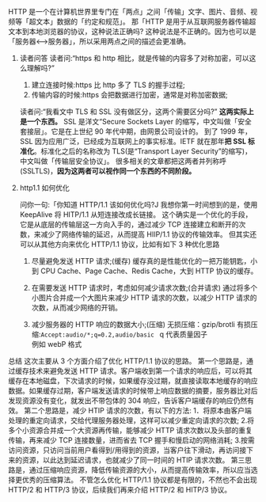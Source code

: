 HTTP 是一个在计算机世界里专门在「两点」之间「传输」文字、图片、音频、视频等「超文本」数据的「约定和规范」。
那「HTTP 是用于从互联网服务器传输超文本到本地浏览器的协议，这种说法正确吗?
这种说法是不正确的。因为也可以是「服务器<-->服务器」，所以采用两点之间的描述会更准确。

1. 读者问答
   读者问:“https 和 http 相比，就是传输的内容多了对称加密，可以这么理解吗?”

   1. 建立连接时候:https 比 http 多了 TLS 的握手过程;
   2. 传输内容的时候:https 会把数据进行加密，通常是对称加密数据;

   读者问:“我看文中 TLS 和 SSL 没有做区分，这两个需要区分吗?”
   **这两实际上是一个东西。**
   SSL 是洋文“Secure Sockets Layer 的缩写，中文叫做「安全套接层」。它是在上世纪 90 年代中期，由网景公司设计的。
   到了 1999 年，SSL 因为应用广泛，已经成为互联网上的事实标准。IETF 就在那年**把 SSL 标准化**。标准化之后的名称改为 TLS(是“Transport Layer Security”的缩写)，中文叫做「传输层安全协议」。
   很多相关的文章都把这两者并列称呼(SSLTLS)，**因为这两者可以视作同一个东西的不同阶段。**

2. http1.1 如何优化

   问你一句:「你知道 HTTP/1.1 该如何优化吗?J
   我想你第一时间想到的是，使用 KeepAlive 将 HITP/1.1 从短连接改成长链接。
   这个确实是一个优化的手段，它是从底层的传输层这一方向入手的，通过减少 TCP 连接建立和断开的次数，来减少了网络传输的延迟，从而提高 HIIP/1.1 协议的传输效率。
   但其实还可以从其他方向来优化 HTTP/1.1 协议，比如有如下 3 种优化思路

   1. 尽量避免发送 HTTP 请求;(缓存)
      缓存真的是性能优化的一把万能钥匙，小到 CPU Cache、Page Cache、Redis Cache，大到 HTTP 协议的缓存。

   2. 在需要发送 HTTP 请求时，考虑如何减少请求次数;(合并请求)
      通过将多个小图片合并成一个大图片来减少 HTTP 请求的次数，以减少 HTTP 请求的次数，从而减少网络的开销。

   3. 减少服务器的 HTTP 响应的数据大小;(压缩)
      无损压缩：gzip/brotli
      有损压缩:`Accept:audio/*;q=0.2,audio/basic `
      q 代表质量因子  
      例如 webP 格式

总结
这次主要从 3 个方面介绍了优化 HTTP/1.1 协议的思路。
第一个思路是，通过缓存技术来避免发送 HTTP 请求。客户端收到第一个请求的响应后，可以将其缓存在本地磁盘，下次请求的时候，如果缓存没过期，就直接读取本地缓存的响应数据。如果缓存过期，客户端发送请求的时候带上响应数据的摘要，服务器比对后发现资源没有变化，就发出不带包体的 304 响应，告诉客户端缓存的响应仍然有效。
第二个思路是，减少 HTIP 请求的次数，有以下的方法:
1．将原本由客户端处理的重定向请求，交给代理服务器处理，这样可以减少重定向请求的次数; 2.将多个小资源合并成一个大资源再传输，能够减少 HTTP 请求次数以及头部的重复传输，再来减少 TCP 连接数量，进而省去 TCP 握手和慢启动的网络消耗; 3.按需访问资源，只访问当前用户看得到/用得到的资源，当客户往下滑动，再访问接下来的资源，以此达到延迟请求，也就减少了同一时间的 HTIP 请求次数。
第三思路是，通过压缩响应资源，降低传输资源的大小，从而提高传输效率，所以应当选择更优秀的压缩算法。
不管怎么优化 HTTP/1.1 协议都是有限的，不然也不会出现 HTTP/2 和 HTTP/3 协议，后续我们再来介绍 HTTP/2 和 HITP/3 协议。
